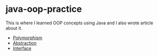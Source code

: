 # java-oop-practice
This is where I learned OOP concepts using Java and I also wrote article about it.
- [Polymorphism](https://medium.com/@kaisukez/code-everyday-day-1-abstract-in-java-faa4190147f)
- [Abstraction](https://medium.com/@kaisukez/cody-everyday-day-2-abstract-in-java-8663080f19e6)
- [Interface](https://medium.com/@kaisukez/cody-everyday-day-3-interface-in-java-139d94948ed5)

